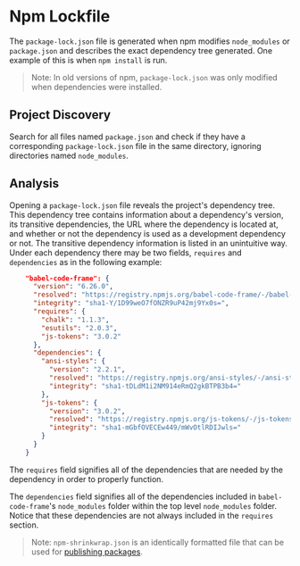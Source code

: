 # Npm Lockfile

The `package-lock.json` file is generated when npm modifies `node_modules` or `package.json` and describes the exact dependency tree generated. One example of this is when `npm install` is run.

> Note: In old versions of npm, `package-lock.json` was only modified when dependencies were installed.

## Project Discovery

Search for all files named `package.json` and check if they have a corresponding `package-lock.json` file in the same directory, ignoring directories named `node_modules`.

## Analysis

Opening a `package-lock.json` file reveals the project's dependency tree. This dependency tree contains information about a dependency's version, its transitive dependencies, the URL where the dependency is located at, and whether or not the dependency is used as a development dependency or not. The transitive dependency information is listed in an unintuitive way. Under each dependency there may be two fields, `requires` and `dependencies` as in the following example:

```json
    "babel-code-frame": {
      "version": "6.26.0",
      "resolved": "https://registry.npmjs.org/babel-code-frame/-/babel-code-frame-6.26.0.tgz",
      "integrity": "sha1-Y/1D99weO7fONZR9uP42mj9Yx0s=",
      "requires": {
        "chalk": "1.1.3",
        "esutils": "2.0.3",
        "js-tokens": "3.0.2"
      },
      "dependencies": {
        "ansi-styles": {
          "version": "2.2.1",
          "resolved": "https://registry.npmjs.org/ansi-styles/-/ansi-styles-2.2.1.tgz",
          "integrity": "sha1-tDLdM1i2NM914eRmQ2gkBTPB3b4="
        },
        "js-tokens": {
          "version": "3.0.2",
          "resolved": "https://registry.npmjs.org/js-tokens/-/js-tokens-3.0.2.tgz",
          "integrity": "sha1-mGbfOVECEw449/mWvOtlRDIJwls="
        }
      }
    }
```

The `requires` field signifies all of the dependencies that are needed by the dependency in order to properly function.

The `dependencies` field signifies all of the dependencies included in `babel-code-frame`'s `node_modules` folder within the top level `node_modules` folder. Notice that these dependencies are not always included in the `requires` section.

> Note: `npm-shrinkwrap.json` is an identically formatted file that can be used for [publishing packages](https://docs.npmjs.com/cli/shrinkwrap).
